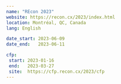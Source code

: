 ```yaml
---
name: "REcon 2023"
website: https://recon.cx/2023/index.html
location: Montréal, QC, Canada
lang: English

date_start: 2023-06-09
date_end:   2023-06-11

cfp:
 start: 2023-01-16
 end:   2023-03-27
 site:  https://cfp.recon.cx/2023/cfp
---
```

